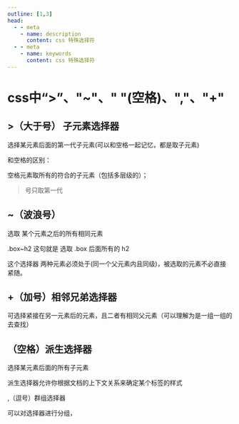 ```yaml
---
outline: [1,3]
head:
  - - meta
    - name: description
      content: css 特殊选择符 
  - - meta
    - name: keywords
      content: css 特殊选择符 
---
```


# css中“>”、"~"、" "(空格)、","、"+"

## >（大于号） 子元素选择器

选择某元素后面的第一代子元素(可以和空格一起记忆，都是取子元素)

和空格的区别：

空格元素取所有的符合的子元素（包括多层级的）；

>号只取第一代

## ~（波浪号）

选取 某个元素之后的所有相同元素

.box~h2 这句就是 选取 .box 后面所有的 h2

这个选择器 两种元素必须处于(同一个父元素内且同级)，被选取的元素不必直接紧随。

## +（加号）相邻兄弟选择器

可选择紧接在另一元素后的元素，且二者有相同父元素（可以理解为是一组一组的去查找）

## （空格）派生选择器

选择某元素后面的所有子元素

派生选择器允许你根据文档的上下文关系来确定某个标签的样式

,（逗号）群组选择器

可以对选择器进行分组，